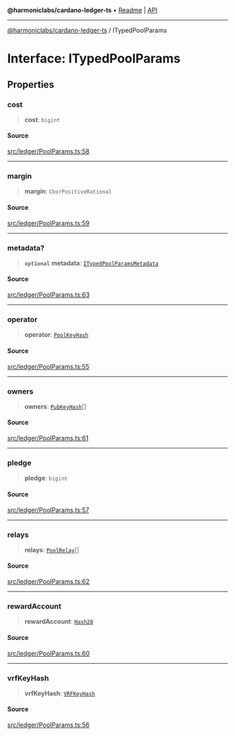 **@harmoniclabs/cardano-ledger-ts** • [Readme](../Introduction) \| [API](../globals)

***

[@harmoniclabs/cardano-ledger-ts](../Introduction) / ITypedPoolParams

# Interface: ITypedPoolParams

## Properties

### cost

> **cost**: `bigint`

#### Source

[src/ledger/PoolParams.ts:58](https://github.com/HarmonicLabs/cardano-ledger-ts/blob/d1659b0/src/ledger/PoolParams.ts#L58)

***

### margin

> **margin**: `CborPositiveRational`

#### Source

[src/ledger/PoolParams.ts:59](https://github.com/HarmonicLabs/cardano-ledger-ts/blob/d1659b0/src/ledger/PoolParams.ts#L59)

***

### metadata?

> **`optional`** **metadata**: [`ITypedPoolParamsMetadata`](ITypedPoolParamsMetadata)

#### Source

[src/ledger/PoolParams.ts:63](https://github.com/HarmonicLabs/cardano-ledger-ts/blob/d1659b0/src/ledger/PoolParams.ts#L63)

***

### operator

> **operator**: [`PoolKeyHash`](../classes/PoolKeyHash)

#### Source

[src/ledger/PoolParams.ts:55](https://github.com/HarmonicLabs/cardano-ledger-ts/blob/d1659b0/src/ledger/PoolParams.ts#L55)

***

### owners

> **owners**: [`PubKeyHash`](../classes/PubKeyHash)[]

#### Source

[src/ledger/PoolParams.ts:61](https://github.com/HarmonicLabs/cardano-ledger-ts/blob/d1659b0/src/ledger/PoolParams.ts#L61)

***

### pledge

> **pledge**: `bigint`

#### Source

[src/ledger/PoolParams.ts:57](https://github.com/HarmonicLabs/cardano-ledger-ts/blob/d1659b0/src/ledger/PoolParams.ts#L57)

***

### relays

> **relays**: [`PoolRelay`](../type-aliases/PoolRelay)[]

#### Source

[src/ledger/PoolParams.ts:62](https://github.com/HarmonicLabs/cardano-ledger-ts/blob/d1659b0/src/ledger/PoolParams.ts#L62)

***

### rewardAccount

> **rewardAccount**: [`Hash28`](../classes/Hash28)

#### Source

[src/ledger/PoolParams.ts:60](https://github.com/HarmonicLabs/cardano-ledger-ts/blob/d1659b0/src/ledger/PoolParams.ts#L60)

***

### vrfKeyHash

> **vrfKeyHash**: [`VRFKeyHash`](../classes/VRFKeyHash)

#### Source

[src/ledger/PoolParams.ts:56](https://github.com/HarmonicLabs/cardano-ledger-ts/blob/d1659b0/src/ledger/PoolParams.ts#L56)
